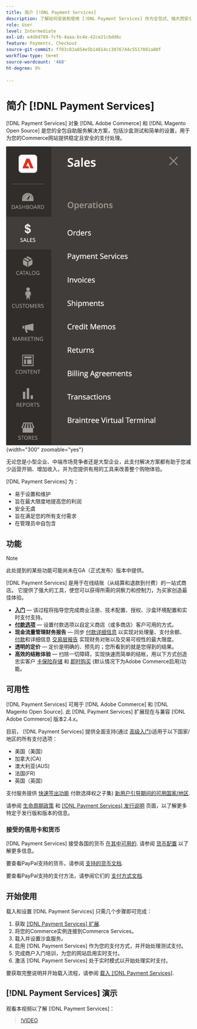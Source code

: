 ```yaml
---
title: 简介 [!DNL Payment Services]
description: 了解如何安装和使用 [!DNL Payment Services] 作为全包式、强大而安全的支付处理解决方案，适合 [!DNL Adobe Commerce] 和 [!DNL Magento Open Source] 网站。
role: User
level: Intermediate
exl-id: e4d8d789-fcf6-4aaa-bc4e-42ce21c6dd6c
feature: Payments, Checkout
source-git-commit: ff83c83a054e5b14814cc3076744c5517081a80f
workflow-type: tm+mt
source-wordcount: '468'
ht-degree: 0%

---
```


# 简介 [!DNL Payment Services]

[!DNL Payment Services] 对象 [!DNL Adobe Commerce] 和 [!DNL Magento Open Source] 是您的全包自助服务解决方案，包括沙盒测试和简单的设置，用于为您的Commerce网站提供稳定且安全的支付处理。

![[!DNL Payment Services] 扩展管理员视图](assets/admin-view.png){width="300" zoomable="yes"}

无论您是小型企业、中端市场竞争者还是大型企业，此支付解决方案都有助于您减少运营开销、增加收入，并为您提供有用的工具来改善整个购物体验。

[!DNL Payment Services] 为：

* 易于设置和维护
* 旨在最大限度地提高您的利润
* 安全无虞
* 旨在满足您的所有支付需求
* 在管理员中自包含

## 功能

>[!NOTE]
>
>此处提到的某些功能可能尚未在GA（正式发布）版本中提供。

[!DNL Payment Services] 是用于在线结账（从结算和退款到付费）的一站式商店。 它提供了强大的工具，使您可以获得所需的洞察力和控制力，为买家创造最佳体验。

* [**入门**](onboard.md) — 该过程将指导您完成商业注册、技术配置、授权、沙盒环境配置和实时支付支持。
* [**付款选项**](payments-options.md) — 设置付款选项以自定义商店（或多商店）客户可用的方式。
* **现金流量管理财务报告** — 同步 [付款详细信息](order-payment-status.md) 以实现对处理量、支付余额、 [付款](payouts.md)和详细信息 [交易层报告](transactions.md) 实现财务对账以及交易可视性的最大限度。
* **透明的定价** — 定价是明确的、预先的；您所看到的就是您得到的结果。
* **高效的结账体验** — 扫除一切障碍，实现快速而简单的结帐，用以下方式创造忠实客户 [卡保险存储](vaulting.md) 和 [即时购买](https://experienceleague.adobe.com/docs/commerce-admin/stores-sales/point-of-purchase/checkout-instant-purchase.html) (默认情况下为Adobe Commerce启用)功能。

## 可用性

[!DNL Payment Services] 可用于 [!DNL Adobe Commerce] 和 [!DNL Magento Open Source]. 此 [!DNL Payment Services] 扩展现在与兼容 [!DNL Adobe Commerce] 版本2.4.x。

目前， [!DNL Payment Services] 提供全面支持(通过 [高级入门](../payment-services/production.md#advanced-onboarding))适用于以下国家/地区的所有支付选项：

* 美国（美国）
* 加拿大(CA)
* 澳大利亚(AUS)
* 法国(FR)
* 英国（英国）

支付服务提供 [快速签出功能](../payment-services/payments-options.md) 付款选择权之子集) [新用户引导期间的可用国家/地区](../payment-services/production.md#complete-merchant-onboarding).

请参阅 [生命周期政策](https://experienceleague.adobe.com/docs/commerce-operations/release/planning/lifecycle-policy.html) 和 [[!DNL Payment Services] 发行说明](release-notes.md) 页面，以了解更多特定于发行版和版本的信息。

### 接受的信用卡和货币

[!DNL Payment Services] 接受各国的货币 [在其中可用的](#availability). 请参阅 [货币配置](https://experienceleague.adobe.com/docs/commerce-admin/stores-sales/site-store/currency/currency-configuration.html) 以了解更多信息。

要查看PayPal支持的货币，请参阅 [支持的货币文档](https://developer.paypal.com/docs/reports/reference/paypal-supported-currencies/).

要查看PayPal支持的支付方法，请参阅它们的 [支付方式文档](https://developer.paypal.com/docs/checkout/payment-methods/).

## 开始使用

载入和设置 [!DNL Payment Services] 只需几个步骤即可完成：

1. 获取 [[!DNL Payment Services] 扩展](install.md).
1. 将您的Commerce实例连接到Commerce Services。
1. 载入并设置沙盒服务。
1. 启用 [!DNL Payment Services] 作为您的支付方式，并开始处理测试支付。
1. 完成商户入门培训，为您的网站启用实时支付。
1. 激活 [!DNL Payment Services] 处于实时模式以开始处理实时支付。

要获取完整说明并开始载入流程，请参阅 [载入 [!DNL Payment Services]](onboard.md).

## [!DNL Payment Services] 演示

观看本视频以了解 [!DNL Payment Services]：

>[!VIDEO](https://video.tv.adobe.com/v/343990?quality=12)

